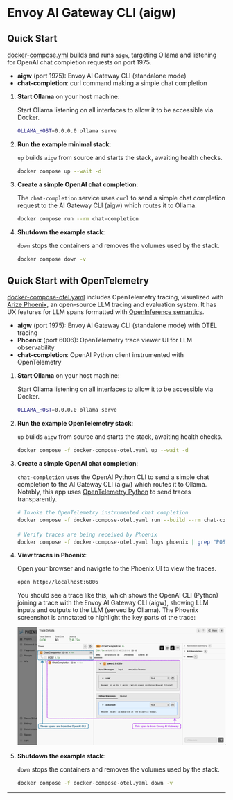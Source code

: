 # Envoy AI Gateway CLI (aigw)

## Quick Start

[docker-compose.yml](docker-compose.yaml) builds and runs `aigw`, targeting
Ollama and listening for OpenAI chat completion requests on port 1975.

- **aigw** (port 1975): Envoy AI Gateway CLI (standalone mode)
- **chat-completion**: curl command making a simple chat completion

1. **Start Ollama** on your host machine:

   Start Ollama listening on all interfaces to allow it to be accessible via Docker.
   ```bash
   OLLAMA_HOST=0.0.0.0 ollama serve
   ```

2. **Run the example minimal stack**:

   `up` builds `aigw` from source and starts the stack, awaiting health checks.
   ```bash
   docker compose up --wait -d
   ```

3. **Create a simple OpenAI chat completion**:

   The `chat-completion` service uses `curl` to send a simple chat completion
   request to the AI Gateway CLI (aigw) which routes it to Ollama.
   ```bash
   docker compose run --rm chat-completion
   ```

4. **Shutdown the example stack**:

   `down` stops the containers and removes the volumes used by the stack.
   ```bash
   docker compose down -v
   ```

## Quick Start with OpenTelemetry

[docker-compose-otel.yaml](docker-compose-otel.yaml) includes OpenTelemetry
tracing, visualized with [Arize Phoenix][phoenix], an open-source LLM tracing
and evaluation system. It has UX features for LLM spans formatted with
[OpenInference semantics][openinference].

- **aigw** (port 1975): Envoy AI Gateway CLI (standalone mode) with OTEL tracing
- **Phoenix** (port 6006): OpenTelemetry trace viewer UI for LLM observability
- **chat-completion**: OpenAI Python client instrumented with OpenTelemetry

1. **Start Ollama** on your host machine:

   Start Ollama listening on all interfaces to allow it to be accessible via Docker.
   ```bash
   OLLAMA_HOST=0.0.0.0 ollama serve
   ```

2. **Run the example OpenTelemetry stack**:

   `up` builds `aigw` from source and starts the stack, awaiting health checks.
   ```bash
   docker compose -f docker-compose-otel.yaml up --wait -d
   ```

3. **Create a simple OpenAI chat completion**:

   `chat-completion` uses the OpenAI Python CLI to send a simple chat completion
   to the AI Gateway CLI (aigw) which routes it to Ollama. Notably, this app
   uses [OpenTelemetry Python][otel-python] to send traces transparently.
   ```bash
   # Invoke the OpenTelemetry instrumented chat completion
   docker compose -f docker-compose-otel.yaml run --build --rm chat-completion

   # Verify traces are being received by Phoenix
   docker compose -f docker-compose-otel.yaml logs phoenix | grep "POST /v1/traces"
   ```

4. **View traces in Phoenix**:

   Open your browser and navigate to the Phoenix UI to view the traces.
   ```bash
   open http://localhost:6006
   ```

   You should see a trace like this, which shows the OpenAI CLI (Python)
   joining a trace with the Envoy AI Gateway CLI (aigw), showing LLM inputs
   and outputs to the LLM (served by Ollama). The Phoenix screenshot is
   annotated to highlight the key parts of the trace:

   ![Phoenix Screenshot](phoenix.webp)

5. **Shutdown the example stack**:

   `down` stops the containers and removes the volumes used by the stack.
   ```bash
   docker compose -f docker-compose-otel.yaml down -v
   ```

---
[openinference]: https://github.com/Arize-ai/openinference/tree/main/spec
[phoenix]: https://docs.arize.com/phoenix
[otel-python]: https://opentelemetry.io/docs/zero-code/python/

